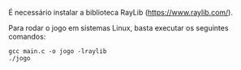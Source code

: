 É necessário instalar a biblioteca RayLib (https://www.raylib.com/). 

Para rodar o jogo em sistemas Linux, basta executar os seguintes comandos:

```
gcc main.c -o jogo -lraylib
./jogo
```
